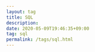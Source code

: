 ```yaml
---
layout: tag
title: SQL
description: 
date: 2020-05-09T19:46:35+09:00
tag: sql
permalink: /tags/sql.html
---
```

